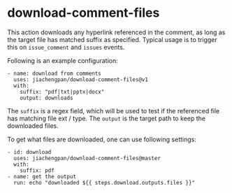 # download-comment-files

This action downloads any hyperlink referenced in the comment, as long as the target file has matched suffix as specified.
Typical usage is to trigger this on `issue_comment` and `issues` events.

Following is an example configuration:

    - name: download from comments
      uses: jiachengpan/download-comment-files@v1
      with:
        suffix: "pdf|txt|pptx|docx"
        output: downloads

The `suffix` is a regex field, which will be used to test if the referenced file has matching file ext / type.
The `output` is the target path to keep the downloaded files.

To get what files are downloaded, one can use following settings:

    - id: download
      uses: jiachengpan/download-comment-files@master
      with:
        suffix: pdf
    - name: get the output
      run: echo "downloaded ${{ steps.download.outputs.files }}"

